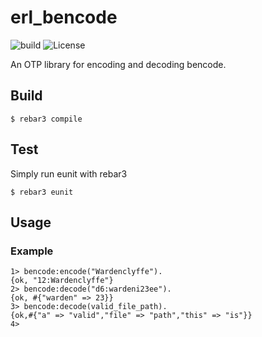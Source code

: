 # erl_bencode

![build](https://github.com/thetelefon/erl_bencode/actions/workflows/erlang.yml/badge.svg)
![License](https://img.shields.io/badge/License-Apache_2.0-blue.svg)

An OTP library for encoding and decoding bencode.

## Build

    $ rebar3 compile


## Test

Simply run eunit with rebar3

    $ rebar3 eunit


## Usage

### Example

```
1> bencode:encode("Wardenclyffe").
{ok, "12:Wardenclyffe"}
2> bencode:decode("d6:wardeni23ee").
{ok, #{"warden" => 23}}
3> bencode:decode(valid_file_path).
{ok,#{"a" => "valid","file" => "path","this" => "is"}}
4> 
```

